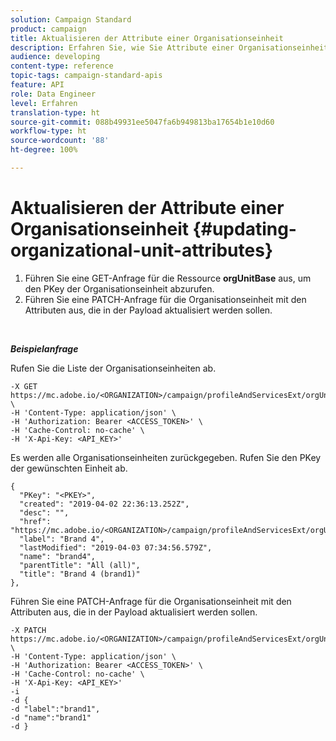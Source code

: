```yaml
---
solution: Campaign Standard
product: campaign
title: Aktualisieren der Attribute einer Organisationseinheit
description: Erfahren Sie, wie Sie Attribute einer Organisationseinheit aktualisieren können.
audience: developing
content-type: reference
topic-tags: campaign-standard-apis
feature: API
role: Data Engineer
level: Erfahren
translation-type: ht
source-git-commit: 088b49931ee5047fa6b949813ba17654b1e10d60
workflow-type: ht
source-wordcount: '88'
ht-degree: 100%

---
```



# Aktualisieren der Attribute einer Organisationseinheit {#updating-organizational-unit-attributes}

1. Führen Sie eine GET-Anfrage für die Ressource **orgUnitBase** aus, um den PKey der Organisationseinheit abzurufen.
1. Führen Sie eine PATCH-Anfrage für die Organisationseinheit mit den Attributen aus, die in der Payload aktualisiert werden sollen.

<br/>

***Beispielanfrage***

Rufen Sie die Liste der Organisationseinheiten ab.

```
-X GET https://mc.adobe.io/<ORGANIZATION>/campaign/profileAndServicesExt/orgUnitBase/ \
-H 'Content-Type: application/json' \
-H 'Authorization: Bearer <ACCESS_TOKEN>' \
-H 'Cache-Control: no-cache' \
-H 'X-Api-Key: <API_KEY>'
```

Es werden alle Organisationseinheiten zurückgegeben. Rufen Sie den PKey der gewünschten Einheit ab.

```
{
  "PKey": "<PKEY>",
  "created": "2019-04-02 22:36:13.252Z",
  "desc": "",
  "href": "https://mc.adobe.io/<ORGANIZATION>/campaign/profileAndServicesExt/orgUnitBase/<PKEY>",
  "label": "Brand 4",
  "lastModified": "2019-04-03 07:34:56.579Z",
  "name": "brand4",
  "parentTitle": "All (all)",
  "title": "Brand 4 (brand1)"
},
```

Führen Sie eine PATCH-Anfrage für die Organisationseinheit mit den Attributen aus, die in der Payload aktualisiert werden sollen.

```
-X PATCH https://mc.adobe.io/<ORGANIZATION>/campaign/profileAndServicesExt/orgUnitBase/<PKEY> \
-H 'Content-Type: application/json' \
-H 'Authorization: Bearer <ACCESS_TOKEN>' \
-H 'Cache-Control: no-cache' \
-H 'X-Api-Key: <API_KEY>'
-i
-d {
-d "label":"brand1",
-d "name":"brand1"
-d }
```

<!-- + réponse -->
